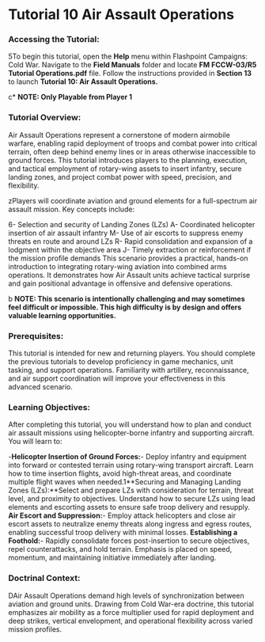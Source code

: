 # Tutorial 10   Air Assault Operations


### Accessing the Tutorial:

5To begin this tutorial, open the **Help** menu within Flashpoint Campaigns: Cold War. Navigate to the **Field Manuals** folder and locate **FM FCCW-03/R5 Tutorial Operations.pdf** file. Follow the instructions provided in **Section 13** to launch **Tutorial 10: Air Assault Operations.**

c*  **NOTE: Only Playable from Player 1**
### Tutorial Overview:

Air Assault Operations represent a cornerstone of modern airmobile warfare, enabling rapid deployment of troops and combat power into critical terrain, often deep behind enemy lines or in areas otherwise inaccessible to ground forces. This tutorial introduces players to the planning, execution, and tactical employment of rotary-wing assets to insert infantry, secure landing zones, and project combat power with speed, precision, and flexibility.

zPlayers will coordinate aviation and ground elements for a full-spectrum air assault mission. Key concepts include:

6- Selection and security of Landing Zones (LZs)
A- Coordinated helicopter insertion of air assault infantry
M- Use of air escorts to suppress enemy threats en route and around LZs
R- Rapid consolidation and expansion of a lodgment within the objective area
J- Timely extraction or reinforcement if the mission profile demands
This scenario provides a practical, hands-on introduction to integrating rotary-wing aviation into combined arms operations. It demonstrates how Air Assault units achieve tactical surprise and gain positional advantage in offensive and defensive operations.

b  **NOTE: This scenario is intentionally challenging and may sometimes feel difficult or impossible. This high difficulty is by design and offers valuable learning opportunities.**
### Prerequisites:

This tutorial is intended for new and returning players. You should complete the previous tutorials to develop proficiency in game mechanics, unit tasking, and support operations. Familiarity with artillery, reconnaissance, and air support coordination will improve your effectiveness in this advanced scenario.

### Learning Objectives:

After completing this tutorial, you will understand how to plan and conduct air assault missions using helicopter-borne infantry and supporting aircraft. You will learn to:

-**Helicopter Insertion of Ground Forces:**- Deploy infantry and equipment into forward or contested terrain using rotary-wing transport aircraft. Learn how to time insertion flights, avoid high-threat areas, and coordinate multiple flight waves when needed.1**Securing and Managing Landing Zones (LZs):**Select and prepare LZs with consideration for terrain, threat level, and proximity to objectives. Understand how to secure LZs using lead elements and escorting assets to ensure safe troop delivery and resupply.
**Air Escort and Suppression:**- Employ attack helicopters and close air escort assets to neutralize enemy threats along ingress and egress routes, enabling successful troop delivery with minimal losses.
**Establishing a Foothold:**- Rapidly consolidate forces post-insertion to secure objectives, repel counterattacks, and hold terrain. Emphasis is placed on speed, momentum, and maintaining initiative immediately after landing.

### Doctrinal Context:

DAir Assault Operations demand high levels of synchronization between aviation and ground units. Drawing from Cold War-era doctrine, this tutorial emphasizes air mobility as a force multiplier used for rapid deployment and deep strikes, vertical envelopment, and operational flexibility across varied mission profiles.
